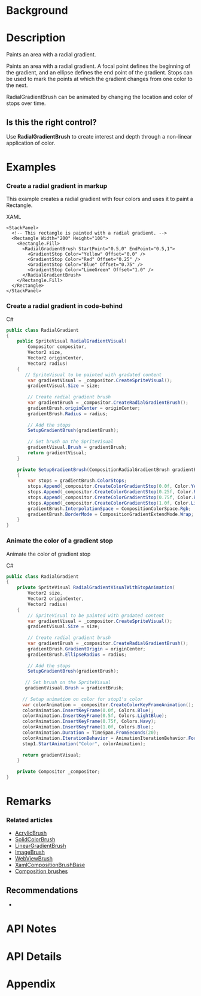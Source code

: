 <!-- The purpose of this spec is to describe a new feature and
its APIs that make up a new feature in WinUI. -->

<!-- There are two audiences for the spec. The first are people
that want to evaluate and give feedback on the API, as part of
the submission process.  When it's complete
it will be incorporated into the public documentation at
docs.microsoft.com (http://docs.microsoft.com/uwp/toolkits/winui/).
Hopefully we'll be able to copy it mostly verbatim.
So the second audience is everyone that reads there to learn how
and why to use this API. -->

# Background
<!-- Use this section to provide background context for the new API(s) 
in this spec. -->

<!-- This section and the appendix are the only sections that likely
do not get copied to docs.microsoft.com; they're just an aid to reading this spec. -->

<!-- If you're modifying an existing API, included a link here to the
existing page(s) -->

<!-- For example, this section is a place to explain why you're adding this API rather than
modifying an existing API. -->

<!-- For example, this is a place to provide a brief explanation of some dependent
area, just explanation enough to understand this new API, rather than telling
the reader "go read 100 pages of background information posted at ...". -->


# Description
<!-- Use this section to provide a brief description of the feature.
For an example, see the introduction to the PasswordBox control 
(http://docs.microsoft.com/windows/uwp/design/controls-and-patterns/password-box). -->

Paints an area with a radial gradient.

Paints an area with a radial gradient. A focal point defines the beginning of the gradient, and an ellipse defines the end point of the gradient. Stops can be used to mark the points at which the gradient changes from one color to the next. 

RadialGradientBrush can be animated by changing the location and color of stops over time. 

## Is this the right control? 

Use **RadialGradientBrush** to create interest and depth through a non-linear application of color.

# Examples
<!-- Use this section to explain the features of the API, showing
example code with each description. The general format is: 
  feature explanation,
  example code
  feature explanation,
  example code
  etc.-->
  
<!-- Code samples should be in C# and/or C++/WinRT -->

<!-- As an example of this section, see the Examples section for the PasswordBox control 
(https://docs.microsoft.com/windows/uwp/design/controls-and-patterns/password-box#examples). -->

### Create a radial gradient in markup

This example creates a radial gradient with four colors and uses it to paint a Rectangle.

XAML
```XAML
<StackPanel>
  <!-- This rectangle is painted with a radial gradient. -->
  <Rectangle Width="200" Height="100">
    <Rectangle.Fill>
      <RadialGradientBrush StartPoint="0.5,0" EndPoint="0.5,1">
        <GradientStop Color="Yellow" Offset="0.0" />
        <GradientStop Color="Red" Offset="0.25" />
        <GradientStop Color="Blue" Offset="0.75" />
        <GradientStop Color="LimeGreen" Offset="1.0" />
      </RadialGradientBrush>
    </Rectangle.Fill>
  </Rectangle>
</StackPanel>
```

### Create a radial gradient in code-behind
 
C#
```C# 
public class RadialGradient 
{ 
    public SpriteVisual RadialGradientVisual( 
        Compositor compositor,  
        Vector2 size, 
        Vector2 originCenter,     
        Vector2 radius) 
    { 
       // SpriteVisual to be painted with gradated content  
        var gradientVisual = _compositor.CreateSpriteVisual(); 
        gradientVisual.Size = size; 
 
        // Create radial gradient brush 
        var gradientBrush = _compositor.CreateRadialGradientBrush(); 
        gradientBrush.originCenter = originCenter; 
        gradientBrush.Radius = radius; 
 
        // Add the stops 
        SetupGradientBrush(gradientBrush); 
 
        // Set brush on the SpriteVisual 
        gradientVisual.Brush = gradientBrush; 
        return gradientVisual; 
    } 
 
    private SetupGradientBrush(CompositionRadialGradientBrush gradientBrush) 
    { 
        var stops = gradientBrush.ColorStops; 
        stops.Append(_compositor.CreateColorGradientStop(0.0f, Color.Yellow); 
        stops.Append(_compositor.CreateColorGradientStop(0.25f, Color.Red); 
        stops.Append(_compositor.CreateColorGradientStop(0.75f, Color.Blue); 
        stops.Append(_compositor.CreateColorGradientStop(1.0f, Color.LimeGreen); 
        gradientBrush.InterpolationSpace = CompositionColorSpace.Rgb; 
        gradientBrush.BorderMode = CompositionGradientExtendMode.Wrap; 
    } 
} 
```

### Animate the color of a gradient stop 

Animate the color of gradient stop 

C#
```C#
public class RadialGradient 
{ 
    private SpriteVisual RadialGradientVisualWithStopAnimation( 
        Vector2 size, 
        Vector2 originCenter, 
        Vector2 radius) 
    { 
        // SpriteVisual to be painted with gradated content  
        var gradientVisual = _compositor.CreateSpriteVisual(); 
        gradientVisual.Size = size; 
 
        // Create radial gradient brush 
        var gradientBrush = _compositor.CreateRadialGradientBrush(); 
        gradientBrush.GradientOrigin = originCenter; 
        gradientBrush.EllipseRadius = radius; 
 
        // Add the stops 
        SetupGradientBrush(gradientBrush); 
 
       // Set brush on the SpriteVisual 
       gradientVisual.Brush = gradientBrush; 
 
      // Setup animation on color for stop1's color 
      var colorAnimation = _compositor.CreateColorKeyFrameAnimation(); 
      colorAnimation.InsertKeyFrame(0.0f, Colors.Blue); 
      colorAnimation.InsertKeyFrame(0.5f, Colors.LightBlue); 
      colorAnimation.InsertKeyFrame(0.75f, Colors.Navy); 
      colorAnimation.InsertKeyFrame(1.0f, Colors.Blue); 
      colorAnimation.Duration = TimeSpan.FromSeconds(20); 
      colorAnimation.IterationBehavior = AnimationIterationBehavior.Forever; 
      stop1.StartAnimation("Color", colorAnimation); 
 
      return gradientVisual; 
    } 
 
    private Compositor _compositor; 
} 
```

# Remarks
<!-- Explanation and guidance that doesn't fit into the Examples section. -->

<!-- APIs should only throw exceptions in exceptional conditions; basically,
only when there's a bug in the caller, such as argument exception.  But if for some
reason it's necessary for a caller to catch an exception from an API, call that
out with an explanation either here or in the Examples -->

### Related articles 

* [AcrylicBrush](https://docs.microsoft.com/en-us/uwp/api/windows.ui.xaml.media.acrylicbrush)
* [SolidColorBrush](https://docs.microsoft.com/en-us/uwp/api/Windows.UI.Xaml.Media.SolidColorBrush)
* [LinearGradientBrush](https://docs.microsoft.com/en-us/uwp/api/Windows.UI.Xaml.Media.LinearGradientBrush)
* [ImageBrush](https://docs.microsoft.com/en-us/uwp/api/Windows.UI.Xaml.Media.ImageBrush)
* [WebViewBrush](https://docs.microsoft.com/en-us/uwp/api/Windows.UI.Xaml.Controls.WebViewBrush)
* [XamlCompositionBrushBase](https://docs.microsoft.com/en-us/uwp/api/windows.ui.xaml.media.xamlcompositionbrushbase)
* [Composition brushes](https://docs.microsoft.com/en-us/windows/uwp/composition/composition-brushes)

## Recommendations
* 

# API Notes
<!-- Option 1: Give a one or two line description of each API (type
and member), or at least the ones that aren't obvious
from their name.  These descriptions are what show up
in IntelliSense. For properties, specify the default value of the property if it
isn't the type's default (for example an int-typed property that doesn't default to zero.) -->

<!-- Option 2: Put these descriptions in the below API Details section,
with a "///" comment above the member or type. -->

# API Details
<!-- The exact API, in MIDL3 format (https://docs.microsoft.com/en-us/uwp/midl-3/) -->

# Appendix
<!-- Anything else that you want to write down for posterity, but 
that isn't necessary to understand the purpose and usage of the API.
For example, implementation details. -->
